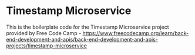 # Timestamp Microservice

This is the boilerplate code for the Timestamp Microservice project provided by Free Code Camp - https://www.freecodecamp.org/learn/back-end-development-and-apis/back-end-development-and-apis-projects/timestamp-microservice

